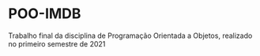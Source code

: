 # POO-IMDB
Trabalho final da disciplina de Programação Orientada a Objetos, realizado no primeiro semestre de 2021
